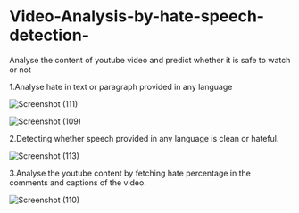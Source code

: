 # Video-Analysis-by-hate-speech-detection-
Analyse the content of youtube video and predict whether it is safe to watch or not

1.Analyse hate in text or paragraph provided in any language

![Screenshot (111)](https://github.com/sivanand866/Video-Analysis-by-hate-speech-detection/assets/84615569/466a3cba-65bd-4b4e-87a1-b2416314afb9)

![Screenshot (109)](https://github.com/sivanand866/Video-Analysis-by-hate-speech-detection/assets/84615569/cea9dd49-2327-4f31-891d-f5e5529e96df)

2.Detecting whether speech provided in any language is clean or hateful.

![Screenshot (113)](https://github.com/sivanand866/Video-Analysis-by-hate-speech-detection/assets/84615569/cfb718ea-f396-4a1c-8afe-699c2e29d949)

3.Analyse the youtube content by fetching hate percentage in the comments and captions of the video.

![Screenshot (110)](https://github.com/sivanand866/Video-Analysis-by-hate-speech-detection/assets/84615569/349e8efb-bff3-4deb-80a4-a1816ea3b1e6)
